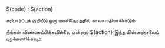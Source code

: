 ${code} : ${action}

சரிபார்ப்புக் குறியீடு ஒரு மணிநேரத்தில் காலாவதியாகிவிடும்.

நீங்கள் விண்ணப்பிக்கவில்லை என்றால் ${action} இந்த மின்னஞ்சலைப் புறக்கணிக்கவும்.
